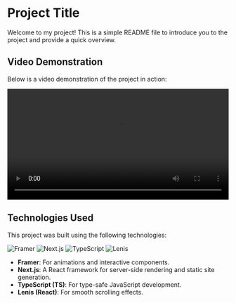 # Project Title

Welcome to my project! This is a simple README file to introduce you to the project and provide a quick overview.

## Video Demonstration

Below is a video demonstration of the project in action:

<video controls width="100%">
  <source src="/public/videos/demo.mov" type="video/quicktime">
  Your browser does not support the video tag.
</video>

## Technologies Used

This project was built using the following technologies:

![Framer](https://img.shields.io/badge/Framer-%23000000.svg?style=for-the-badge&logo=framer&logoColor=blue)
![Next.js](https://img.shields.io/badge/Next.js-000000?style=for-the-badge&logo=nextdotjs&logoColor=white)
![TypeScript](https://img.shields.io/badge/TypeScript-3178C6?style=for-the-badge&logo=typescript&logoColor=white)
![Lenis](https://img.shields.io/badge/Lenis-000000?style=for-the-badge&logo=react&logoColor=61DAFB)

- **Framer**: For animations and interactive components.
- **Next.js**: A React framework for server-side rendering and static site generation.
- **TypeScript (TS)**: For type-safe JavaScript development.
- **Lenis (React)**: For smooth scrolling effects.
